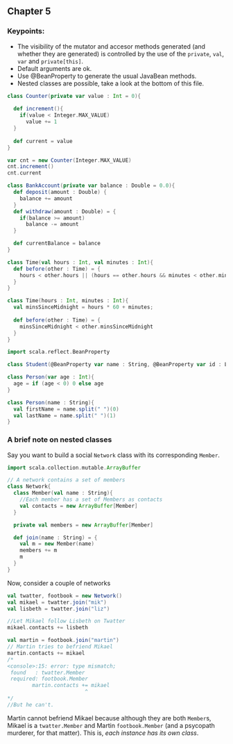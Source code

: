 ## Chapter 5

### Keypoints:
  * The visibility of the mutator and accesor methods generated (and whether they are generated) is controlled by the use of the `private`, `val`, `var` and `private[this]`. 
  * Default arguments are ok.
  * Use @BeanProperty to generate the usual JavaBean methods.
  * Nested classes are possible, take a look at the bottom of this file.


```scala
class Counter(private var value : Int = 0){
  
  def increment(){
    if(value < Integer.MAX_VALUE)
      value += 1
  }
  
  def current = value  
}

var cnt = new Counter(Integer.MAX_VALUE)
cnt.increment()
cnt.current
```

```scala
class BankAccount(private var balance : Double = 0.0){
  def deposit(amount : Double) {
    balance += amount
  }
  def withdraw(amount : Double) = {
    if(balance >= amount)
      balance -= amount
  }

  def currentBalance = balance
}
```

```scala
class Time(val hours : Int, val minutes : Int){
  def before(other : Time) = {
    hours < other.hours || (hours == other.hours && minutes < other.minutes)
  }
}
```

```scala
class Time(hours : Int, minutes : Int){
  val minsSinceMidnight = hours * 60 + minutes;
  
  def before(other : Time) = {
    minsSinceMidnight < other.minsSinceMidnight
  }
}
```


```scala
import scala.reflect.BeanProperty

class Student(@BeanProperty var name : String, @BeanProperty var id : Long)
```

```scala
class Person(var age : Int){
  age = if (age < 0) 0 else age
}
```
```scala
class Person(name : String){
  val firstName = name.split(" ")(0)
  val lastName = name.split(" ")(1)
}
```

### A brief note on nested classes

Say you want to build a social `Network` class with its corresponding `Member`.

```scala
import scala.collection.mutable.ArrayBuffer

// A network contains a set of members
class Network{
  class Member(val name : String){
    //Each member has a set of Members as contacts
    val contacts = new ArrayBuffer[Member]
  }

  private val members = new ArrayBuffer[Member]

  def join(name : String) = {
    val m = new Member(name)
    members += m
    m
  }
}
``` 

Now, consider a couple of networks 

```scala
val twatter, footbook = new Network()
val mikael = twatter.join("mik")
val lisbeth = twatter.join("liz")

//Let Mikael follow Lisbeth on Twatter
mikael.contacts += lisbeth

val martin = footbook.join("martin")
// Martin tries to befriend Mikael
martin.contacts += mikael
/*
<console>:15: error: type mismatch;
 found   : twatter.Member
 required: footbook.Member
 		martin.contacts += mikael
 						 ^
*/
//But he can't.
```

Martin cannot befriend Mikael because although they are both `Member`s, Mikael is a `twatter.Member` and Martin `footbook.Member` (and a psycopath murderer, for that matter). This is, *each instance has its own class*.
